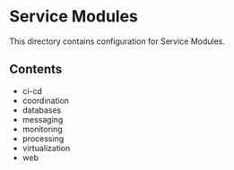 # Service Modules

This directory contains configuration for Service Modules.

## Contents

- ci-cd
- coordination
- databases
- messaging
- monitoring
- processing
- virtualization
- web


